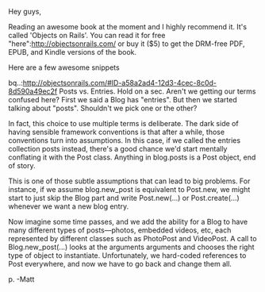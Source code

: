 Hey guys,

Reading an awesome book at the moment and I highly recommend it. It's called 'Objects on Rails'. You can
read it for free "here":http://objectsonrails.com/ or buy it ($5) to get the DRM-free PDF, EPUB, and Kindle versions of the book.

Here are a few awesome snippets

bq..:http://objectsonrails.com/#ID-a58a2ad4-12d3-4cec-8c0d-8d590a49ec2f Posts vs. Entries. Hold on a sec. Aren't we getting our terms confused here? First we said a Blog has "entries". But then we started talking about "posts". Shouldn't we pick one or the other?

In fact, this choice to use multiple terms is deliberate. The dark side of having sensible framework conventions is that after a while, those conventions turn into assumptions. In this case, if we called the entries collection posts instead, there's a good chance we'd start mentally conflating it with the Post class. Anything in blog.posts is a Post object, end of story.

This is one of those subtle assumptions that can lead to big problems. For instance, if we assume blog.new_post is equivalent to Post.new, we might start to just skip the Blog part and write Post.new(...) or Post.create(...) whenever we want a new blog entry.

Now imagine some time passes, and we add the ability for a Blog to have many different types of posts—photos, embedded videos, etc, each represented by different classes such as PhotoPost and VideoPost. A call to Blog.new_post(...) looks at the arguments arguments and chooses the right type of object to instantiate. Unfortunately, we hard-coded references to Post everywhere, and now we have to go back and change them all.

p. -Matt